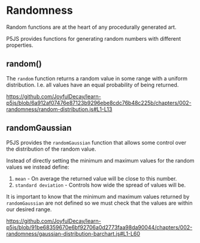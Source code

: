 # Randomness

Random functions are at the heart of any procedurally generated art.

P5JS provides functions for generating random numbers with different properties.


## random()

The `random` function returns a random value in some range with a uniform distribution.  I.e. all values have an equal probability of  being returned.

https://github.com/JoyfulDecay/learn-p5js/blob/6a912af07476e87123b9296ebe8cdc76b48c225b/chapters/002-randomness/random-distribution.js#L1-L13

## randomGaussian

P5JS provides the `randomGaussian` function that allows some control over the distribution of the random value.

Instead of directly setting the minimum and maximum values for the random values we instead define:
1. `mean` - On average the returned value will be close to this number.
2. `standard deviation` - Controls how wide the spread of values will be.

It is important to know that the minimum and maximum values returned by `randomGaussian` are not defined so we must check that the values are within our desired range.  

https://github.com/JoyfulDecay/learn-p5js/blob/91be68359670e6bf92706a0d2773faa98da90044/chapters/002-randomness/gaussian-distribution-barchart.js#L1-L60
